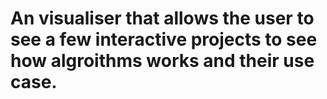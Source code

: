 # An visualiser that allows the user to see a few interactive projects to see how algroithms works and their use case.